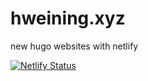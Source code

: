 # hweining.xyz
new hugo websites with netlify

[![Netlify Status](https://api.netlify.com/api/v1/badges/e87a9f99-bcd1-40a0-8ed5-8b543b250806/deploy-status)](https://app.netlify.com/sites/xenodochial-wilson-ae0046/deploys)
